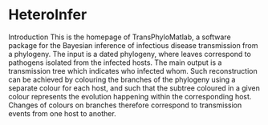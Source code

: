 # HeteroInfer
Introduction
This is the homepage of TransPhyloMatlab, a software package for the Bayesian inference of infectious disease transmission from a phylogeny. The input is a dated phylogeny, where leaves correspond to pathogens isolated from the infected hosts. The main output is a transmission tree which indicates who infected whom. Such reconstruction can be achieved by colouring the branches of the phylogeny using a separate colour for each host, and such that the subtree coloured in a given colour represents the evolution happening within the corresponding host. Changes of colours on branches therefore correspond to transmission events from one host to another.
